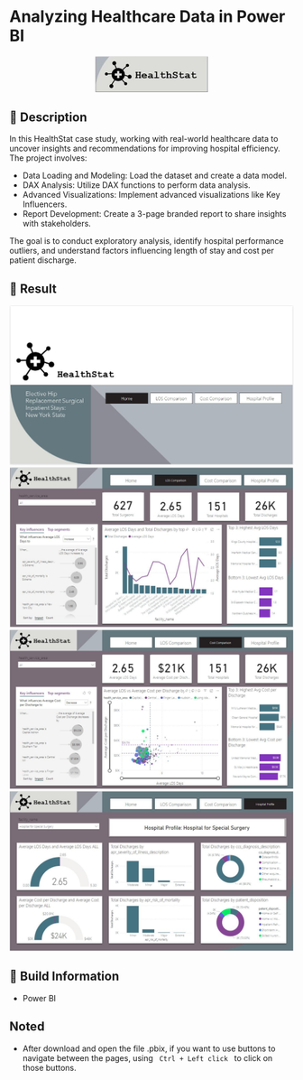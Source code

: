 # Analyzing Healthcare Data in Power BI

<p align="center">
  <img width="200" src="https://github.com/quocminh238/Analyzing-Healthcare-Data-in-Power-BI/blob/main/Images/logo.JPG">
</p>


## 📖 Description
In this HealthStat case study, working with real-world healthcare data to uncover insights and recommendations for improving hospital efficiency. The project involves:

  - Data Loading and Modeling: Load the dataset and create a data model.
  - DAX Analysis: Utilize DAX functions to perform data analysis.
  - Advanced Visualizations: Implement advanced visualizations like Key Influencers.
  - Report Development: Create a 3-page branded report to share insights with stakeholders.

The goal is to conduct exploratory analysis, identify hospital performance outliers, and understand factors influencing length of stay and cost per patient discharge.


## 🔮 Result
<p align="center">
  <img src="https://github.com/quocminh238/Analyzing-Healthcare-Data-in-Power-BI/blob/main/Images/Result/Home_page.JPG" width="720">
  <img src="https://github.com/quocminh238/Analyzing-Healthcare-Data-in-Power-BI/blob/main/Images/Result/LOS_Comparison_page.jpg" width="720">
  <img src="https://github.com/quocminh238/Analyzing-Healthcare-Data-in-Power-BI/blob/main/Images/Result/Cost_Comparison_page.JPG" width="720">
  <img src="https://github.com/quocminh238/Analyzing-Healthcare-Data-in-Power-BI/blob/main/Images/Result/Hospital_Profile_page.JPG" width="720"></td>
</p>


## 🔧 Build Information
- Power BI


## Noted
- After download and open the file .pbix, if you want to use buttons to navigate between the pages, using <code> Ctrl + Left click </code> to click on those buttons.
